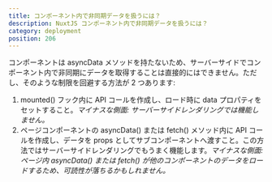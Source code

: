 ```yaml
---
title: コンポーネント内で非同期データを扱うには？
description: NuxtJS コンポーネント内で非同期データを扱うには？
category: deployment
position: 206
---
```


コンポーネントは asyncData メソッドを持たないため、サーバーサイドでコンポーネント内で非同期にデータを取得することは直接的にはできません。ただし、そのような制限を回避する方法が 2 つあります:

1. mounted() フック内に API コールを作成し、ロード時に data プロパティをセットすること。_マイナスな側面: サーバーサイドレンダリングでは機能しません。_
2. ページコンポーネントの asyncData() または fetch() メソッド内に API コールを作成し、データを props としてサブコンポーネントへ渡すこと。この方法ではサーバーサイドレンダリングでもうまく機能します。_マイナスな側面: ページ内 asyncData() または fetch() が他のコンポーネントのデータをロードするため、可読性が落ちるかもしれません。_
